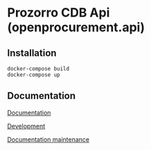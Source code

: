 # Prozorro CDB Api (openprocurement.api)

## Installation

```
docker-compose build
docker-compose up
```

## Documentation

[Documentation](https://prozorro-api.readthedocs.io/en/master/)

[Development](https://prozorro-api.readthedocs.io/en/master/developers/index.html)

[Documentation maintenance](https://prozorro-api-docs.readthedocs.io/en/master/developers/projects/cdb/documentation.html)